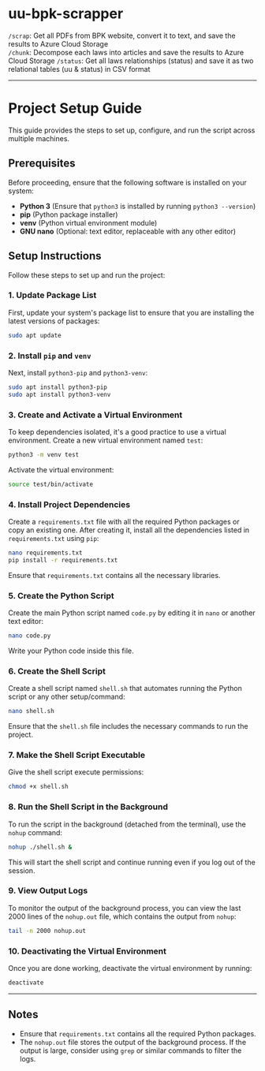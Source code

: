 # uu-bpk-scrapper
```/scrap```: Get all PDFs from BPK website, convert it to text, and save the results to Azure Cloud Storage  
```/chunk```: Decompose each laws into articles and save the results to Azure Cloud Storage 
```/status```: Get all laws relationships (status) and save it as two relational tables (uu & status) in CSV format

---

# Project Setup Guide

This guide provides the steps to set up, configure, and run the script across multiple machines.

## Prerequisites

Before proceeding, ensure that the following software is installed on your system:

- **Python 3** (Ensure that `python3` is installed by running `python3 --version`)
- **pip** (Python package installer)
- **venv** (Python virtual environment module)
- **GNU nano** (Optional: text editor, replaceable with any other editor)

## Setup Instructions

Follow these steps to set up and run the project:

### 1. Update Package List

First, update your system's package list to ensure that you are installing the latest versions of packages:

```bash
sudo apt update
```

### 2. Install `pip` and `venv`

Next, install `python3-pip` and `python3-venv`:

```bash
sudo apt install python3-pip
sudo apt install python3-venv
```

### 3. Create and Activate a Virtual Environment

To keep dependencies isolated, it's a good practice to use a virtual environment. Create a new virtual environment named `test`:

```bash
python3 -m venv test
```

Activate the virtual environment:

```bash
source test/bin/activate
```

### 4. Install Project Dependencies

Create a `requirements.txt` file with all the required Python packages or copy an existing one. After creating it, install all the dependencies listed in `requirements.txt` using `pip`:

```bash
nano requirements.txt
pip install -r requirements.txt
```

Ensure that `requirements.txt` contains all the necessary libraries.

### 5. Create the Python Script

Create the main Python script named `code.py` by editing it in `nano` or another text editor:

```bash
nano code.py
```

Write your Python code inside this file.

### 6. Create the Shell Script

Create a shell script named `shell.sh` that automates running the Python script or any other setup/command:

```bash
nano shell.sh
```

Ensure that the `shell.sh` file includes the necessary commands to run the project.

### 7. Make the Shell Script Executable

Give the shell script execute permissions:

```bash
chmod +x shell.sh
```

### 8. Run the Shell Script in the Background

To run the script in the background (detached from the terminal), use the `nohup` command:

```bash
nohup ./shell.sh &
```

This will start the shell script and continue running even if you log out of the session.

### 9. View Output Logs

To monitor the output of the background process, you can view the last 2000 lines of the `nohup.out` file, which contains the output from `nohup`:

```bash
tail -n 2000 nohup.out
```

### 10. Deactivating the Virtual Environment

Once you are done working, deactivate the virtual environment by running:

```bash
deactivate
```

---

## Notes

- Ensure that `requirements.txt` contains all the required Python packages.
- The `nohup.out` file stores the output of the background process. If the output is large, consider using `grep` or similar commands to filter the logs.
